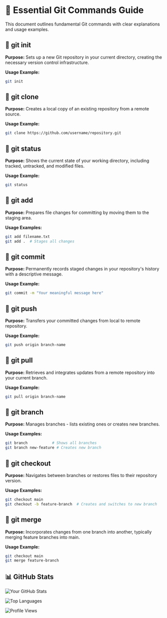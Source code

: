 # 📘 Essential Git Commands Guide
This document outlines fundamental Git commands with clear explanations and usage examples.
## 🔹 git init
**Purpose:**
Sets up a new Git repository in your current directory, creating the necessary version control infrastructure.

**Usage Example:**
```bash
git init
```

## 🔹 git clone
**Purpose:**
Creates a local copy of an existing repository from a remote source.

**Usage Example:**
```bash
git clone https://github.com/username/repository.git
```
## 🔹 git status
**Purpose:**
Shows the current state of your working directory, including tracked, untracked, and modified files.

**Usage Example:**

```bash
git status
```

## 🔹 git add
**Purpose:**
Prepares file changes for committing by moving them to the staging area.

**Usage Examples:**

```bash
git add filename.txt
git add .  # Stages all changes
```

## 🔹 git commit
**Purpose:**
Permanently records staged changes in your repository's history with a descriptive message.

**Usage Example:**

```bash
git commit -m "Your meaningful message here"
```

## 🔹 git push
**Purpose:**
Transfers your committed changes from local to remote repository.

**Usage Example:**

```bash
git push origin branch-name
```

## 🔹 git pull
**Purpose:**
Retrieves and integrates updates from a remote repository into your current branch.

**Usage Example:**

```bash
git pull origin branch-name
```

## 🔹 git branch
**Purpose:**
Manages branches - lists existing ones or creates new branches.

**Usage Examples:**

```bash
git branch           # Shows all branches
git branch new-feature # Creates new branch
```

## 🔹 git checkout
**Purpose:**
Navigates between branches or restores files to their repository version.

**Usage Examples:**

``` bash
git checkout main
git checkout -b feature-branch  # Creates and switches to new branch
```

## 🔹 git merge
**Purpose:**
Incorporates changes from one branch into another, typically merging feature branches into main.

**Usage Example:**

```bash
git checkout main
git merge feature-branch

```
## 📊 GitHub Stats

![Your GitHub Stats](https://github-readme-stats.vercel.app/api?username=bushra-x21&show_icons=true&theme=Merko)

![Top Languages](https://github-readme-stats.vercel.app/api/top-langs/?username=bushra-x21&layout=compact&theme=Merko)

![Profile Views](https://komarev.com/ghpvc/?username=yourusername&color=Merkp)
